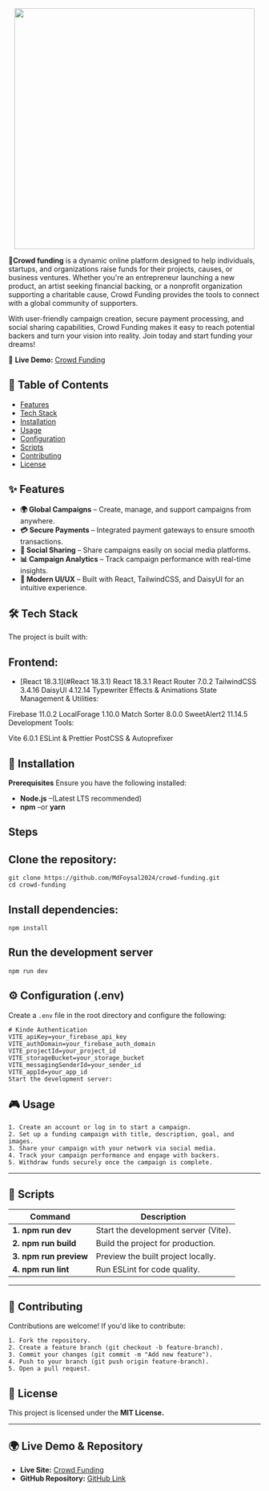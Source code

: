 
<div align="center">

 <a href="https://inspiring-cendol-2005b3.netlify.app/" target="_blank">
     <img height="480" src="https://i.ibb.co.com/pjvG73g6/Crowd-funding.png"  />
  </a>

</div>
<p>


</p>

**📢Crowd funding** is a dynamic online platform designed to help individuals, startups, and organizations raise funds for their projects, causes, or business ventures. Whether you're an entrepreneur launching a new 
 product, an artist seeking financial backing, or a nonprofit organization supporting a charitable cause, Crowd Funding provides the tools to connect with a global community of supporters.


<p>
 With user-friendly campaign creation, secure payment processing, and social sharing capabilities, Crowd Funding makes it easy to reach potential backers and turn your vision into reality. Join today and start 
 funding your dreams!
</p>


🚀 **Live Demo:** [Crowd Funding](https://inspiring-cendol-2005b3.netlify.app/)



## 📖 Table of Contents
- [Features](#features)
- [Tech Stack](#tech-stack)
- [Installation](#Installation)
- [Usage](#Usage)
- [Configuration](#Configuration)
- [Scripts](#Scripts)
- [Contributing](#Contributing)
- [License](#License)


## ✨ Features
- **🌍 Global Campaigns** – Create, manage, and support campaigns from anywhere.
- **💳 Secure Payments** – Integrated payment gateways to ensure smooth transactions.
- **📣 Social Sharing** – Share campaigns easily on social media platforms.
- **📊 Campaign Analytics** – Track campaign performance with real-time insights.
- **🎨 Modern UI/UX** – Built with React, TailwindCSS, and DaisyUI for an intuitive experience.
  
## 🛠 Tech Stack
The project is built with:

## Frontend:
- [React 18.3.1](#React 18.3.1)
React 18.3.1
React Router 7.0.2
TailwindCSS 3.4.16
DaisyUI 4.12.14
Typewriter Effects & Animations
State Management & Utilities:

Firebase 11.0.2
LocalForage 1.10.0
Match Sorter 8.0.0
SweetAlert2 11.14.5
Development Tools:

Vite 6.0.1
ESLint & Prettier
PostCSS & Autoprefixer

## 🚀 Installation

**Prerequisites**
Ensure you have the following installed:
- **Node.js** –(Latest LTS recommended)
- **npm** –or **yarn**




## Steps

## Clone the repository:

```
git clone https://github.com/MdFoysal2024/crowd-funding.git
cd crowd-funding
```
## Install dependencies:
```
npm install
```
## Run the development server
```
npm run dev
```
## ⚙️ Configuration (.env)

Create a `.env` file in the root directory and configure the following:

```env
# Kinde Authentication
VITE_apiKey=your_firebase_api_key
VITE_authDomain=your_firebase_auth_domain
VITE_projectId=your_project_id
VITE_storageBucket=your_storage_bucket
VITE_messagingSenderId=your_sender_id
VITE_appId=your_app_id
Start the development server:
```

## 🎮 Usage

```
1. Create an account or log in to start a campaign.
2. Set up a funding campaign with title, description, goal, and images.
3. Share your campaign with your network via social media.
4. Track your campaign performance and engage with backers.
5. Withdraw funds securely once the campaign is complete.
```
---

## 📜 Scripts

|**Command**              | 	**Description**                    |
|------------------------ | ------------------------------------|
|**1. npm run dev**       | Start the development server (Vite).|
|**2. npm run build**     | Build the project for production.   |
|**3. npm run preview**   |	Preview the built project locally.  |
|**4. npm run lint**      |	Run ESLint for code quality.        |

---

## 🤝 Contributing
Contributions are welcome! If you'd like to contribute:
```
1. Fork the repository.
2. Create a feature branch (git checkout -b feature-branch).
3. Commit your changes (git commit -m "Add new feature").
4. Push to your branch (git push origin feature-branch).
5. Open a pull request.
```

## 📄 License
This project is licensed under the **MIT License.**

---

## 🌍 Live Demo & Repository

- **Live Site:** [Crowd Funding](https://inspiring-cendol-2005b3.netlify.app/)
- **GitHub Repository:** [GitHub Link](https://github.com/MdFoysal2024/assignment-10-client-side)




